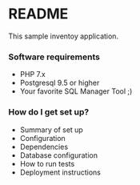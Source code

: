 # README #
This sample inventoy application.

### Software requirements ###
* PHP 7.x
* Postgresql 9.5 or higher
* Your favorite SQL Manager Tool ;)


### How do I get set up? ###
* Summary of set up
* Configuration
* Dependencies
* Database configuration
* How to run tests
* Deployment instructions

